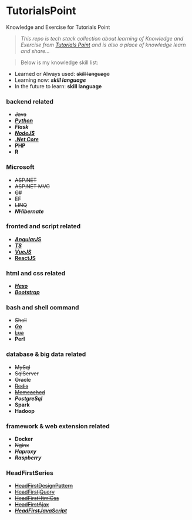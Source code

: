 # TutorialsPoint #
Knowledge and Exercise for Tutorials Point  

> _This repo is tech stack collection about learning of Knowledge and Exercise from [Tutorials Point](http://www.tutorialspoint.com/) and is also a place of knowledge learn and share..._

> Below is my knowledge skill list:

* Learned or Always used: ~~skill language~~
* Learning now: **_skill language_**
* In the future to learn: **skill language**

### backend related ###
* ~~Java~~
* **_[Python](https://github.com/itabas016/PythonTrip)_**
* **_Flask_**
* **_[NodeJS](nodeJS)_**
* **_[.Net Core](https://github.com/itabas016/zablo)_**
* **PHP**
* **R**

### Microsoft ###
* ~~ASP.NET~~
* ~~ASP.NET MVC~~
* ~~C#~~
* ~~EF~~
* ~~LINQ~~
* **_NHibernate_**

### fronted and script related ###
* **_[AngularJS](angularJS)_**
* **_[TS](typescript)_**
* **_[VueJS](vueJS)_**
* **[ReactJS](reactJS)**

### html and css related ###
* **_[Hexo](hexo)_**
* **_[Bootstrap](bootstrap)_**

### bash and shell command ###
* ~~Shell~~
* **_[Go](golang)_**
* ~~[Lua](lua)~~
* **Perl**

### database & big data related ###
* ~~MySql~~
* ~~SqlServer~~
* ~~Oracle~~
* ~~[Redis](redis/readme.md)~~
* ~~[Memcached](memcached/readme.md)~~
* **_PostgreSql_**
* **Spark**
* **Hadoop**

### framework & web extension related ###
* **Docker**
* ~~Nginx~~
* **_Haproxy_**
* **_Raspberry_**

### HeadFirstSeries ###
* ~~[HeadFirstDesignPattern](https://github.com/itabas016/designpattern)~~
* ~~[HeadFirstjQuery](https://github.com/itabas016/HeadFirstjQuery)~~
* ~~[HeadFirstHtmlCss](https://github.com/itabas016/HeadFirstHtml-Css)~~
* ~~[HeadFirstAjax](https://github.com/itabas016/HeadFirstAjax)~~
* **_[HeadFirstJavaScript](https://github.com/itabas016/HeadFirstJavaScript)_**
